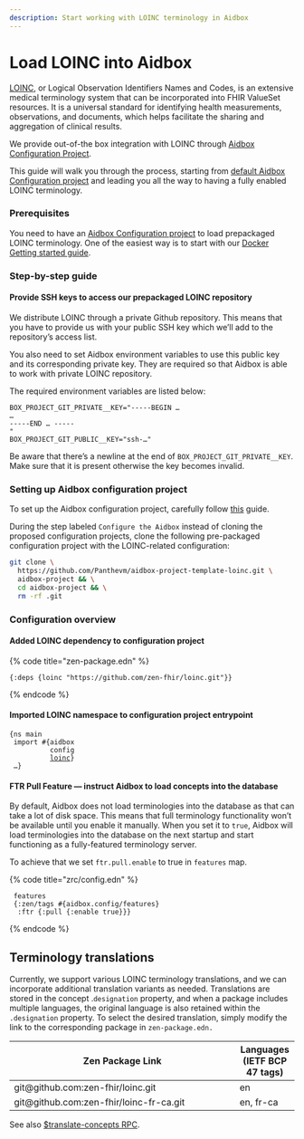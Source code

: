 ```yaml
---
description: Start working with LOINC terminology in Aidbox
---
```


# Load LOINC into Aidbox

[LOINC](https://loinc.org/), or Logical Observation Identifiers Names and Codes, is an extensive medical terminology system that can be incorporated into FHIR ValueSet resources. It is a universal standard for identifying health measurements, observations, and documents, which helps facilitate the sharing and aggregation of clinical results.

We provide out-of-the box integration with LOINC through [Aidbox Configuration Project](../../../aidbox-configuration/aidbox-zen-lang-project/).

This guide will walk you through the process, starting from [default Aidbox Configuration project](https://github.com/Aidbox/aidbox-docker-compose) and leading you all the way to having a fully enabled LOINC terminology.

### Prerequisites

You need to have an [Aidbox Configuration project](../../../getting-started/installation/) to load prepackaged LOINC terminology. One of the easiest way is to start with our [Docker Getting started guide](../../../getting-started-1/run-aidbox/run-aidbox-locally-with-docker.md).

### Step-by-step guide

#### Provide SSH keys to access our prepackaged LOINC repository

We distribute LOINC through a private Github repository. This means that you have to provide us with your public SSH key which we’ll add to the repository’s access list.

You also need to set Aidbox environment variables to use this public key and its corresponding private key. They are required so that Aidbox is able to work with private LOINC repository.

The required environment variables are listed below:

```shell
BOX_PROJECT_GIT_PRIVATE__KEY="-----BEGIN …
…
-----END … -----
"
BOX_PROJECT_GIT_PUBLIC__KEY="ssh-…"
```

Be aware that there’s a newline at the end of `BOX_PROJECT_GIT_PRIVATE__KEY`. Make sure that it is present otherwise the key becomes invalid.

### Setting up Aidbox configuration project

To set up the Aidbox configuration project, carefully follow [this](../../../getting-started-1/run-aidbox/run-aidbox-locally-with-docker.md) guide.&#x20;

During the step labeled `Configure the Aidbox` instead of cloning the proposed configuration projects, clone the following pre-packaged configuration project with the LOINC-related configuration:

```sh
git clone \
  https://github.com/Panthevm/aidbox-project-template-loinc.git \
  aidbox-project && \
  cd aidbox-project && \
  rm -rf .git
```

### Configuration overview

#### Added LOINC dependency to configuration project

{% code title="zen-package.edn" %}
```
{:deps {loinc "https://github.com/zen-fhir/loinc.git"}}
```
{% endcode %}

#### Imported LOINC namespace to configuration project entrypoint

<pre><code>{ns main
 import #{aidbox
          config
          <a data-footnote-ref href="#user-content-fn-1">loinc</a>}
 …}
</code></pre>

#### FTR Pull Feature — instruct Aidbox to load concepts into the database

By default, Aidbox does not load terminologies into the database as that can take a lot of disk space. This means that full terminology functionality won’t be available until you enable it manually. When you set it to `true`, Aidbox will load terminologies into the database on the next startup and start functioning as a fully-featured terminology server.

To achieve that we set `ftr.pull.enable` to true in `features` map.

{% code title="zrc/config.edn" %}
```
 features
 {:zen/tags #{aidbox.config/features}
  :ftr {:pull {:enable true}}}
```
{% endcode %}

## Terminology translations

Currently, we support various LOINC terminology translations, and we can incorporate additional translation variants as needed. Translations are stored in the concept .`designation` property, and when a package includes multiple languages, the original language is also retained within the `.designation` property. To select the desired translation, simply modify the link to the corresponding package in `zen-package.edn.`

<table><thead><tr><th width="383">Zen Package Link</th><th>Languages (IETF BCP 47 tags)</th></tr></thead><tbody><tr><td>git@github.com:zen-fhir/loinc.git</td><td>en</td></tr><tr><td>git@github.com:zen-fhir/loinc-fr-ca.git</td><td>en, fr-ca</td></tr></tbody></table>

See also [$translate-concepts RPC](../concept/usdtranslate-concepts.md).



[^1]: Namespace we've imported
